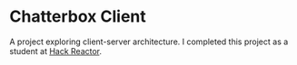 # Chatterbox Client
A project exploring client-server architecture. I completed this project as a student at [Hack Reactor](http://www.hackreactor.com/).

